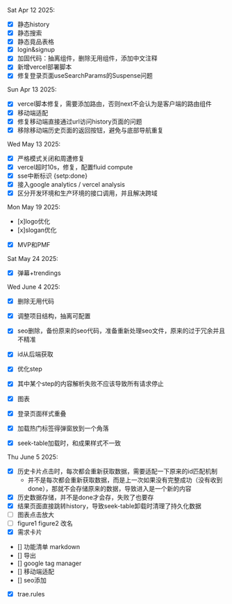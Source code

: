 Sat Apr 12 2025:
- [x] 静态history
- [x] 静态搜索
- [x] 静态竟品表格
- [x] login&signup
- [x] 加固代码：抽离组件，删除无用组件，添加中文注释
- [x] 新增vercel部署脚本
- [x] 修复登录页面useSearchParams的Suspense问题

Sun Apr 13 2025:
- [x] vercel脚本修复，需要添加路由，否则next不会认为是客户端的路由组件
- [x] 移动端适配
- [x] 修复移动端直接通过url访问history页面的问题
- [x] 移除移动端历史页面的返回按钮，避免与底部导航重复

Wed May 13 2025:
- [x] 严格模式关闭和周遭修复
- [x] vercel超时10s，修复，配置fluid compute
- [x] sse中断标识 {setp:done}
- [x] 接入google analytics / vercel  analysis
- [x] 区分开发环境和生产环境的接口调用，并且解决跨域

Mon May 19 2025:
- [x]logo优化
- [x]slogan优化
- [x] MVP和PMF

Sat May 24 2025:
- [x] 弹幕+trendings 

Wed June 4 2025:
- [x] 删除无用代码
- [x] 调整项目结构，抽离可配置
- [x] seo删除，备份原来的seo代码，准备重新处理seo文件，原来的过于冗余并且不精准
- [x] id从后端获取
- [x] 优化step
- [x] 其中某个step的内容解析失败不应该导致所有请求停止
- [x] 图表
- [x] 登录页面样式重叠
- [x] 加载热门标签得弹窗放到一个角落
- [x] seek-table加载时，和成果样式不一致
  
  
Thu June 5 2025:
- [x] 历史卡片点击时，每次都会重新获取数据，需要适配一下原来的id匹配机制 
  - 并不是每次都会重新获取数据，而是上一次如果没有完整成功（没有收到done），那就不会存储原来的数据，导致进入是一个新的内容
- [x] 历史数据存储，并不是done才会存，失败了也要存
- [x] 结果页面直接跳转history，导致seek-table卸载时清理了持久化数据
- [ ] 图表点击放大
- [ ] figure1 figure2 改名
- [x] 需求卡片
- [] 功能清单 markdown
- [] 导出
- [] google tag manager
- [] 移动端适配
- [] seo添加
- [x] trae.rules